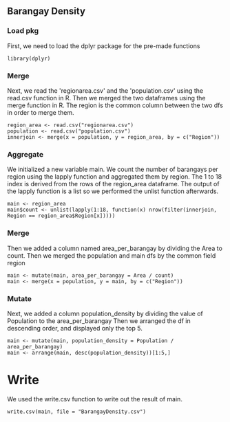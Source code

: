 ## Barangay Density

### Load pkg 
First, we need to load the dplyr package for the pre-made functions
```{r}
library(dplyr)
```

### Merge
Next, we read the 'regionarea.csv' and the 'population.csv' using the read.csv function in R.
Then we merged the two dataframes using the merge function in R.
The region is the common column between the two dfs in order to merge them.
```{r}
region_area <- read.csv("regionarea.csv")
population <- read.csv("population.csv")
innerjoin <- merge(x = population, y = region_area, by = c("Region"))
```

### Aggregate 
We initialized a new variable main.
We count the number of barangays per region using the lapply function and aggregated them by region.
The 1 to 18 index is derived from the rows of the region_area dataframe.
The output of the lapply function is a list so we performed the unlist function afterwards.
```{r}
main <- region_area
main$count <- unlist(lapply(1:18, function(x) nrow(filter(innerjoin, Region == region_area$Region[x]))))
```

### Merge
Then we added a column named area_per_barangay by dividing the Area to count.
Then we merged the population and main dfs by the common field region
```{r}
main <- mutate(main, area_per_barangay = Area / count)    
main <- merge(x = population, y = main, by = c("Region")) 
```

### Mutate
Next, we added a column population_density by dividing the value of Population to the area_per_barangay
Then we arranged the df in descending order, and displayed only the top 5.
```{r}
main <- mutate(main, population_density = Population / area_per_barangay)
main <- arrange(main, desc(population_density))[1:5,]
```

# Write
We used the write.csv function to write out the result of main.
```{r}
write.csv(main, file = "BarangayDensity.csv") 
```
